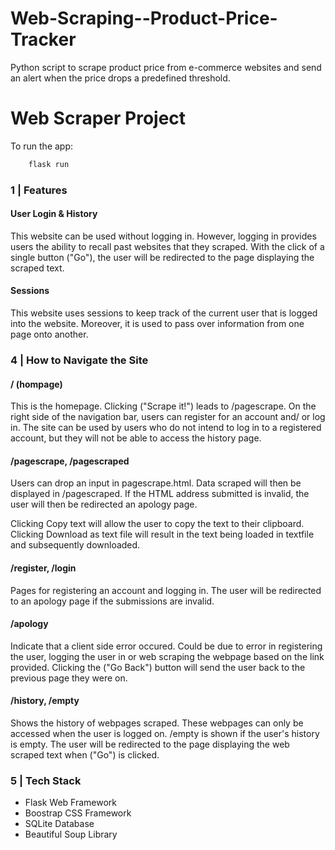 # Web-Scraping--Product-Price-Tracker
Python script to scrape product price from e-commerce websites and send an alert when the price drops a predefined threshold.


# Web Scraper Project


To run the app:
```bash
    flask run
```

### 1  |   Features
#### User Login & History
This website can be used without logging in. However, logging in provides users the ability to recall past websites that they scraped. With the click of a single button ("Go"), the user will be redirected to the page displaying the scraped text.

#### Sessions
This website uses sessions to keep track of the current user that is logged into the website. Moreover, it is used to pass over information from one page onto another.

### 4   |   How to Navigate the Site
#### / (hompage)
This is the homepage.
Clicking ("Scrape it!") leads to /pagescrape.
On the right side of the navigation bar, users can register for an account and/ or log in.
The site can be used by users who do not intend to log in to a registered account, but they will not be able to access the history page.

#### /pagescrape, /pagescraped
Users can drop an input in pagescrape.html.
Data scraped will then be displayed in /pagescraped.
If the HTML address submitted is invalid, the user will then be redirected an apology page.

Clicking Copy text will allow the user to copy the text to their clipboard.
Clicking Download as text file will result in the text being loaded in textfile and subsequently downloaded.

#### /register, /login
Pages for registering an account and logging in.
The user will be redirected to an apology page if the submissions are invalid.

#### /apology
Indicate that a client side error occured.
Could be due to error in registering the user, logging the user in or web scraping the webpage based on the link provided.
Clicking the ("Go Back") button will send the user back to the previous page they were on.

#### /history, /empty
Shows the history of webpages scraped.
These webpages can only be accessed when the user is logged on.
/empty is shown if the user's history is empty.
The user will be redirected to the page displaying the web scraped text when ("Go") is clicked.

### 5   |   Tech Stack
- Flask Web Framework
- Boostrap CSS Framework
- SQLite Database
- Beautiful Soup Library
